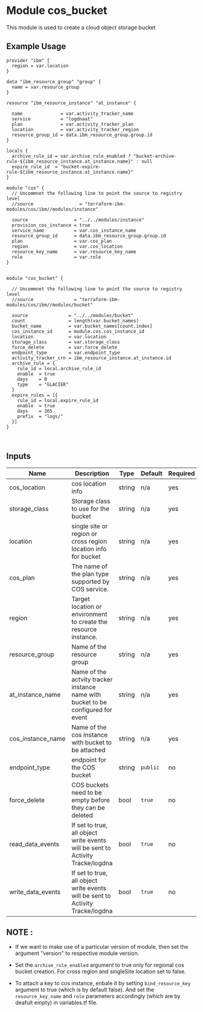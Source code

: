 # Module cos_bucket

This module is used to create a cloud object storage bucket

## Example Usage
```
provider "ibm" {
  region = var.location
}

data "ibm_resource_group" "group" {
  name = var.resource_group
}

resource "ibm_resource_instance" "at_instance" {

  name              = var.activity_tracker_name
  service           = "logdnaat"
  plan              = var.activity_tracker_plan
  location          = var.activity_tracker_region
  resource_group_id = data.ibm_resource_group.group.id
}

locals {
  archive_rule_id = var.archive_rule_enabled ? "bucket-archive-rule-${ibm_resource_instance.at_instance.name}" : null
  expire_rule_id  = "bucket-expire-rule-${ibm_resource_instance.at_instance.name}"
}

module "cos" {
  // Uncommnet the following line to point the source to registry level
  //source                 = "terraform-ibm-modules/cos/ibm//modules/instance"

  source                 = "../../modules/instance"
  provision_cos_instance = true
  service_name           = var.cos_instance_name
  resource_group_id      = data.ibm_resource_group.group.id
  plan                   = var.cos_plan
  region                 = var.cos_location
  resource_key_name      = var.resource_key_name
  role                   = var.role
}


module "cos_bucket" {

  // Uncommnet the following line to point the source to registry level
  //source               = "terraform-ibm-modules/cos/ibm//modules/bucket"

  source               = "../../modules/bucket"
  count                = length(var.bucket_names)
  bucket_name          = var.bucket_names[count.index]
  cos_instance_id      = module.cos.cos_instance_id
  location             = var.location
  storage_class        = var.storage_class
  force_delete         = var.force_delete
  endpoint_type        = var.endpoint_type
  activity_tracker_crn = ibm_resource_instance.at_instance.id
  archive_rule = {
    rule_id = local.archive_rule_id
    enable  = true
    days    = 0
    type    = "GLACIER"
  }
  expire_rules = [{
    rule_id = local.expire_rule_id
    enable  = true
    days    = 365
    prefix  = "logs/"
  }]
}



```

<!-- BEGINNING OF PRE-COMMIT-TERRAFORM DOCS HOOK -->
## Inputs


| Name                   | Description                                                                           | Type   | Default | Required |
|------------------------|---------------------------------------------------------------------------------------|--------|---------|----------|
| cos\_location          | cos location info                                                                     | string | n/a     | yes      |
| storage\_class         | Storage class to use for the bucket                                                   | string | n/a     | yes      |
| location               | single site or region or cross region location info for bucket                        | string | n/a     | yes      |
| cos\_plan              | The name of the plan type supported by COS service.                                   | string | n/a     | yes      |
| region                 | Target location or environment to create the resource instance.                       | string | n/a     | yes      |
| resource\_group        | Name of the resource group                                                            | string | n/a     | yes      |
| at\_instance\_name     | Name of the actvity tracker instance name  with bucket to be configured for event     | string | n/a     | yes      |
| cos\_instance\_name    | Name of the cos instance with bucket to be attached                                   | string | n/a     | yes      |
| endpoint\_type         | endpoint for the COS bucket                                                           | string | `public`| no       |
| force\_delete          | COS buckets need to be empty before they can be deleted                               | bool   | `true`  | no       |
| read\_data\_events     | If set to true, all object write events will be sent to Activity Tracke/logdna        | bool   | `true`  | no       |
| write\_data\_events    | If set to true, all object write events will be sent to Activity Tracke/logdna        | bool   | `true`  | no       |


## NOTE :

* If we want to make use of a particular version of module, then set the argument "version" to respective module version.

* Set the `archive_rule_enabled` argument to true only for regional cos bucket creation. For cross region and singleSite location set to false.

* To attach a key to cos instance, enbale it by setting `bind_resource_key` argument to true (which is by default false). And set the `resource_key_name` and `role` parameters accordingly (which are by deafult empty) in variables.tf file.